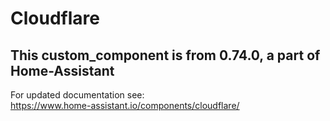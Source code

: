 # Cloudflare

## This custom_component is from 0.74.0, a part of Home-Assistant

For updated documentation see:  
https://www.home-assistant.io/components/cloudflare/
